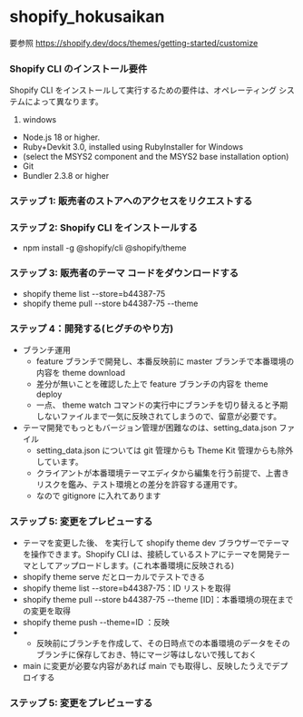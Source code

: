 # shopify_hokusaikan

要参照
https://shopify.dev/docs/themes/getting-started/customize

### Shopify CLI のインストール要件

Shopify CLI をインストールして実行するための要件は、オペレーティング システムによって異なります。

1. windows

- Node.js 18 or higher.
- Ruby+Devkit 3.0, installed using RubyInstaller for Windows
- (select the MSYS2 component and the MSYS2 base installation option)
- Git
- Bundler 2.3.8 or higher

### ステップ 1: 販売者のストアへのアクセスをリクエストする

### ステップ 2: Shopify CLI をインストールする

- npm install -g @shopify/cli @shopify/theme

### ステップ 3: 販売者のテーマ コードをダウンロードする

- shopify theme list --store=b44387-75
- shopify theme pull --store b44387-75 --theme

### ステップ 4：開発する(ヒグチのやり方)

- ブランチ運用
  - feature ブランチで開発し、本番反映前に master ブランチで本番環境の内容を theme download
  - 差分が無いことを確認した上で feature ブランチの内容を theme deploy
  - 一点、 theme watch コマンドの実行中にブランチを切り替えると予期しないファイルまで一気に反映されてしまうので、留意が必要です。
- テーマ開発でもっともバージョン管理が困難なのは、setting_data.json ファイル
  - setting_data.json については git 管理からも Theme Kit 管理からも除外しています。
  - クライアントが本番環境テーマエディタから編集を行う前提で、上書きリスクを鑑み、テスト環境との差分を許容する運用です。
  - なので gitignore に入れてあります

### ステップ 5: 変更をプレビューする

- テーマを変更した後、 を実行して shopify theme dev ブラウザーでテーマを操作できます。Shopify CLI は、接続しているストアにテーマを開発テーマとしてアップロードします。(これ本番環境に反映される)
- shopify theme serve だとローカルでテストできる
- shopify theme list --store=b44387-75：ID リストを取得
- shopify theme pull --store b44387-75 --theme [ID]：本番環境の現在までの変更を取得
- shopify theme push --theme=ID ：反映
- - 反映前にブランチを作成して、その日時点での本番環境のデータをそのブランチに保存しておき、特にマージ等はしないで残しておく
- main に変更が必要な内容があれば main でも取得し、反映したうえでデプロイする

### ステップ 5: 変更をプレビューする
